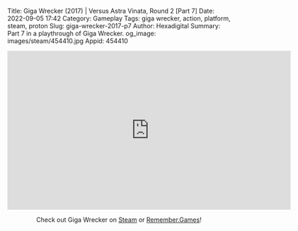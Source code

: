 Title: Giga Wrecker (2017) | Versus Astra Vinata, Round 2 [Part 7]
Date: 2022-09-05 17:42
Category: Gameplay
Tags: giga wrecker, action, platform, steam, proton
Slug: giga-wrecker-2017-p7
Author: Hexadigital
Summary: Part 7 in a playthrough of Giga Wrecker.
og_image: images/steam/454410.jpg
Appid: 454410

<center><iframe src="https://www.youtube.com/embed/23QEq0cYPQQ?feature=oembed" allow="accelerometer; autoplay; encrypted-media; gyroscope; picture-in-picture" width="640" height="360" frameborder="0"></iframe>

Check out Giga Wrecker on [Steam](https://store.steampowered.com/app/454410/?curator_clanid=34633900) or [Remember.Games](https://remember.games/game/3356/)!</center>